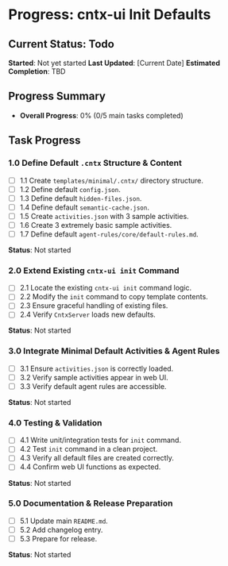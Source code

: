 # Progress: cntx-ui Init Defaults

## Current Status: Todo

**Started**: Not yet started
**Last Updated**: [Current Date]
**Estimated Completion**: TBD

## Progress Summary

- **Overall Progress**: 0% (0/5 main tasks completed)

## Task Progress

### 1.0 Define Default `.cntx` Structure & Content

- [ ] 1.1 Create `templates/minimal/.cntx/` directory structure.
- [ ] 1.2 Define default `config.json`.
- [ ] 1.3 Define default `hidden-files.json`.
- [ ] 1.4 Define default `semantic-cache.json`.
- [ ] 1.5 Create `activities.json` with 3 sample activities.
- [ ] 1.6 Create 3 extremely basic sample activities.
- [ ] 1.7 Define default `agent-rules/core/default-rules.md`.

**Status**: Not started

### 2.0 Extend Existing `cntx-ui init` Command

- [ ] 2.1 Locate the existing `cntx-ui init` command logic.
- [ ] 2.2 Modify the `init` command to copy template contents.
- [ ] 2.3 Ensure graceful handling of existing files.
- [ ] 2.4 Verify `CntxServer` loads new defaults.

**Status**: Not started

### 3.0 Integrate Minimal Default Activities & Agent Rules

- [ ] 3.1 Ensure `activities.json` is correctly loaded.
- [ ] 3.2 Verify sample activities appear in web UI.
- [ ] 3.3 Verify default agent rules are accessible.

**Status**: Not started

### 4.0 Testing & Validation

- [ ] 4.1 Write unit/integration tests for `init` command.
- [ ] 4.2 Test `init` command in a clean project.
- [ ] 4.3 Verify all default files are created correctly.
- [ ] 4.4 Confirm web UI functions as expected.

**Status**: Not started

### 5.0 Documentation & Release Preparation

- [ ] 5.1 Update main `README.md`.
- [ ] 5.2 Add changelog entry.
- [ ] 5.3 Prepare for release.

**Status**: Not started
